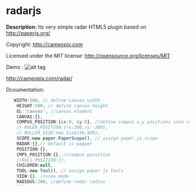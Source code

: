 # radarjs

**Description:** Its very simple radar HTML5 plugin based on http://paperjs.org/

Copyright: http://cameopix.com

Licensed under the MIT license: http://opensource.org/licenses/MIT

Demo :
![alt tag](https://github.com/rakibulalam/radarjs/blob/master/radarsnapshot.jpg)

http://cameopix.com/radar/

Dcoumentation:
```javascript
   WIDTH:500, // define canvas width 
	HEIGHT:500, // define canvas height
	EL:'canvas', //canvas element
	CANVAS:{},
	COMPUS_POSITION:{cx:0, cy:0}, //define compus x,y positions into canvas
	// RULER_POSITION:{rx:200,ry:-200},
	// RULLER_SIZE:new Size(50,400),
	SCOPE:new paper.PaperScope(), // assign paper.js scope
	RADAR:{},// default is papper
	POSITION:{},
	CMPS_POSITION:{}, //compus possition
	//RULS_POSITION:{},			
	CHILDREN:null,
	TOOL:new Tool(), // assign paper js tools
	VIEW:{}, //view mode
	RADIOUS:200, //define radar radius
	```

	
